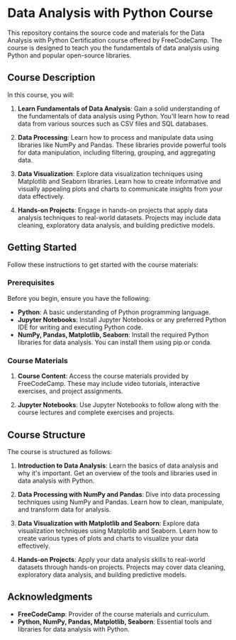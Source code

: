 # Data Analysis with Python Course

This repository contains the source code and materials for the Data Analysis with Python Certification course offered by FreeCodeCamp. The course is designed to teach you the fundamentals of data analysis using Python and popular open-source libraries.

## Course Description

In this course, you will:

1. **Learn Fundamentals of Data Analysis**: Gain a solid understanding of the fundamentals of data analysis using Python. You'll learn how to read data from various sources such as CSV files and SQL databases.

2. **Data Processing**: Learn how to process and manipulate data using libraries like NumPy and Pandas. These libraries provide powerful tools for data manipulation, including filtering, grouping, and aggregating data.

3. **Data Visualization**: Explore data visualization techniques using Matplotlib and Seaborn libraries. Learn how to create informative and visually appealing plots and charts to communicate insights from your data effectively.

4. **Hands-on Projects**: Engage in hands-on projects that apply data analysis techniques to real-world datasets. Projects may include data cleaning, exploratory data analysis, and building predictive models.

## Getting Started

Follow these instructions to get started with the course materials:

### Prerequisites

Before you begin, ensure you have the following:

- **Python**: A basic understanding of Python programming language.
- **Jupyter Notebooks**: Install Jupyter Notebooks or any preferred Python IDE for writing and executing Python code.
- **NumPy, Pandas, Matplotlib, Seaborn**: Install the required Python libraries for data analysis. You can install them using pip or conda.

### Course Materials

1. **Course Content**: Access the course materials provided by FreeCodeCamp. These may include video tutorials, interactive exercises, and project assignments.

2. **Jupyter Notebooks**: Use Jupyter Notebooks to follow along with the course lectures and complete exercises and projects.

## Course Structure

The course is structured as follows:

1. **Introduction to Data Analysis**: Learn the basics of data analysis and why it's important. Get an overview of the tools and libraries used in data analysis with Python.

2. **Data Processing with NumPy and Pandas**: Dive into data processing techniques using NumPy and Pandas. Learn how to clean, manipulate, and transform data for analysis.

3. **Data Visualization with Matplotlib and Seaborn**: Explore data visualization techniques using Matplotlib and Seaborn. Learn how to create various types of plots and charts to visualize your data effectively.

4. **Hands-on Projects**: Apply your data analysis skills to real-world datasets through hands-on projects. Projects may cover data cleaning, exploratory data analysis, and building predictive models.

## Acknowledgments

- **FreeCodeCamp**: Provider of the course materials and curriculum.
- **Python, NumPy, Pandas, Matplotlib, Seaborn**: Essential tools and libraries for data analysis with Python.